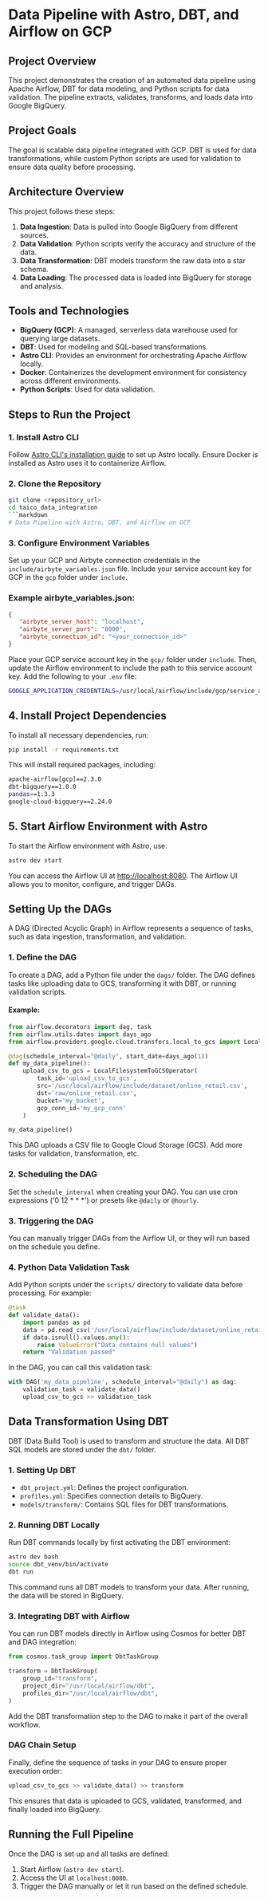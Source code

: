 # Data Pipeline with Astro, DBT, and Airflow on GCP

## Project Overview
This project demonstrates the creation of an automated data pipeline using Apache Airflow, DBT for data modeling, and Python scripts for data validation. The pipeline extracts, validates, transforms, and loads data into Google BigQuery.

## Project Goals
The goal is scalable data pipeline integrated with GCP. DBT is used for data transformations, while custom Python scripts are used for validation to ensure data quality before processing.

## Architecture Overview
This project follows these steps:
1. **Data Ingestion**: Data is pulled into Google BigQuery from different sources.
2. **Data Validation**: Python scripts verify the accuracy and structure of the data.
3. **Data Transformation**: DBT models transform the raw data into a star schema.
4. **Data Loading**: The processed data is loaded into BigQuery for storage and analysis.

## Tools and Technologies
- **BigQuery (GCP)**: A managed, serverless data warehouse used for querying large datasets.
- **DBT**: Used for modeling and SQL-based transformations.
- **Astro CLI**: Provides an environment for orchestrating Apache Airflow locally.
- **Docker**: Containerizes the development environment for consistency across different environments.
- **Python Scripts**: Used for data validation.
  
## Steps to Run the Project

### 1. Install Astro CLI
Follow [Astro CLI's installation guide](https://docs.astronomer.io/astro/cli/install-cli) to set up Astro locally. Ensure Docker is installed as Astro uses it to containerize Airflow.

### 2. Clone the Repository
```bash
git clone <repository_url>
cd taico_data_integration
```markdown
# Data Pipeline with Astro, DBT, and Airflow on GCP

```
### 3. Configure Environment Variables
Set up your GCP and Airbyte connection credentials in the `include/airbyte_variables.json` file. Include your service account key for GCP in the `gcp` folder under `include`.

### Example airbyte_variables.json:

```json
{
   "airbyte_server_host": "localhost",
   "airbyte_server_port": "8000",
   "airbyte_connection_id": "<your_connection_id>"
}
```
Place your GCP service account key in the `gcp/` folder under `include`. Then, update the Airflow environment to include the path to this service account key. Add the following to your `.env` file:

```bash
GOOGLE_APPLICATION_CREDENTIALS=/usr/local/airflow/include/gcp/service_account_key.json
```

## 4. Install Project Dependencies
To install all necessary dependencies, run:

```bash
pip install -r requirements.txt
```

This will install required packages, including:

```bash
apache-airflow[gcp]==2.3.0
dbt-bigquery==1.0.0
pandas==1.3.3
google-cloud-bigquery==2.24.0
```

## 5. Start Airflow Environment with Astro
To start the Airflow environment with Astro, use:

```bash
astro dev start
```

You can access the Airflow UI at [http://localhost:8080](http://localhost:8080). The Airflow UI allows you to monitor, configure, and trigger DAGs.

## Setting Up the DAGs
A DAG (Directed Acyclic Graph) in Airflow represents a sequence of tasks, such as data ingestion, transformation, and validation.

### 1. Define the DAG
To create a DAG, add a Python file under the `dags/` folder. The DAG defines tasks like uploading data to GCS, transforming it with DBT, or running validation scripts.

#### Example:
```python
from airflow.decorators import dag, task
from airflow.utils.dates import days_ago
from airflow.providers.google.cloud.transfers.local_to_gcs import LocalFilesystemToGCSOperator

@dag(schedule_interval="@daily", start_date=days_ago(1))
def my_data_pipeline():
    upload_csv_to_gcs = LocalFilesystemToGCSOperator(
        task_id='upload_csv_to_gcs',
        src='/usr/local/airflow/include/dataset/online_retail.csv',
        dst='raw/online_retail.csv',
        bucket='my_bucket',
        gcp_conn_id='my_gcp_conn'
    )

my_data_pipeline()
```

This DAG uploads a CSV file to Google Cloud Storage (GCS). Add more tasks for validation, transformation, etc.

### 2. Scheduling the DAG
Set the `schedule_interval` when creating your DAG. You can use cron expressions ('0 12 * * *') or presets like `@daily` or `@hourly`.

### 3. Triggering the DAG
You can manually trigger DAGs from the Airflow UI, or they will run based on the schedule you define.

### 4. Python Data Validation Task
Add Python scripts under the `scripts/` directory to validate data before processing. For example:

```python
@task
def validate_data():
    import pandas as pd
    data = pd.read_csv('/usr/local/airflow/include/dataset/online_retail.csv')
    if data.isnull().values.any():
        raise ValueError("Data contains null values")
    return "Validation passed"
```

In the DAG, you can call this validation task:

```python
with DAG('my_data_pipeline', schedule_interval="@daily") as dag:
    validation_task = validate_data()
    upload_csv_to_gcs >> validation_task
```

## Data Transformation Using DBT
DBT (Data Build Tool) is used to transform and structure the data. All DBT SQL models are stored under the `dbt/` folder.

### 1. Setting Up DBT
- `dbt_project.yml`: Defines the project configuration.
- `profiles.yml`: Specifies connection details to BigQuery.
- `models/transform/`: Contains SQL files for DBT transformations.

### 2. Running DBT Locally
Run DBT commands locally by first activating the DBT environment:

```bash
astro dev bash
source dbt_venv/bin/activate
dbt run
```

This command runs all DBT models to transform your data. After running, the data will be stored in BigQuery.

### 3. Integrating DBT with Airflow
You can run DBT models directly in Airflow using Cosmos for better DBT and DAG integration:

```python
from cosmos.task_group import DbtTaskGroup

transform = DbtTaskGroup(
    group_id="transform",
    project_dir="/usr/local/airflow/dbt",
    profiles_dir="/usr/local/airflow/dbt",
)
```

Add the DBT transformation step to the DAG to make it part of the overall workflow.

### DAG Chain Setup
Finally, define the sequence of tasks in your DAG to ensure proper execution order:

```python
upload_csv_to_gcs >> validate_data() >> transform
```

This ensures that data is uploaded to GCS, validated, transformed, and finally loaded into BigQuery.

## Running the Full Pipeline
Once the DAG is set up and all tasks are defined:

1. Start Airflow (`astro dev start`).
2. Access the UI at `localhost:8080`.
3. Trigger the DAG manually or let it run based on the defined schedule.
```

